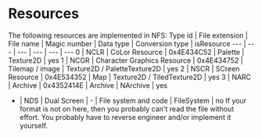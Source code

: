 # Resources
The following resources are implemented in NFS:
Type id | File extension | File name | Magic number | Data type | Conversion type | isResource
--- | --- | --- | --- | --- | ---
0 | NCLR | CoLor Resource | 0x4E434C52 | Palette | Texture2D | yes
1 | NCGR | Character Graphics Resource | 0x4E434752 | Tilemap / image | Texture2D / PaletteTexture2D | yes
2 | NSCR | SCreen Resource | 0x4E534352 | Map | Texture2D / TiledTexture2D | yes
3 | NARC | Archive | 0x4352414E | Archive | NArchive | yes
- | NDS | Dual Screen | - | File system and code | FileSystem | no
If your format is not on here, then you probably can't read the file without effort. You probably have to reverse engineer and/or implement it yourself.